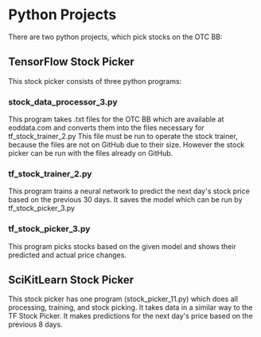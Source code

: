 # Python Projects

There are two python projects, which pick stocks on the OTC BB:

## TensorFlow Stock Picker

This stock picker consists of three python programs:

### stock_data_processor_3.py
This program takes .txt files for the OTC BB which are available at eoddata.com and converts them into the files necessary for tf_stock_trainer_2.py This file must be run to operate the stock trainer, because the files are not on GitHub due to their size. However the stock picker can be run with the files already on GitHub.

### tf_stock_trainer_2.py
This program trains a neural network to predict the next day's stock price based on the previous 30 days. It saves the model which can be run by tf_stock_picker_3.py

### tf_stock_picker_3.py
This program picks stocks based on the given model and shows their predicted and actual price changes.

## SciKitLearn Stock Picker
This stock picker has one program (stock_picker_11.py) which does all processing, training, and stock picking. It takes data in a similar way to the TF Stock Picker. It makes predictions for the next day's price based on the previous 8 days.